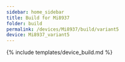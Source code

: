 ```yaml
---
sidebar: home_sidebar
title: Build for Mi8937
folder: build
permalink: /devices/Mi8937/build/variant5
device: Mi8937_variant5
---
```

{% include templates/device_build.md %}
